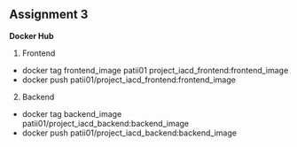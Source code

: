 ## Assignment 3

__Docker Hub__

1. Frontend
- docker tag frontend_image patii01 project_iacd_frontend:frontend_image
- docker push patii01/project_iacd_frontend:frontend_image

2. Backend
- docker tag backend_image patii01/project_iacd_backend:backend_image
- docker push patii01/project_iacd_backend:backend_image 